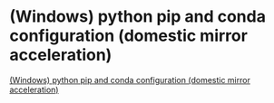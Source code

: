 # (Windows) python pip and conda configuration (domestic mirror acceleration)
[(Windows) python pip and conda configuration (domestic mirror acceleration)](https://aiwithcloud.com/2022/09/15/windows_python_pip_and_conda_configuration_domestic_mirror_acceleration/)
